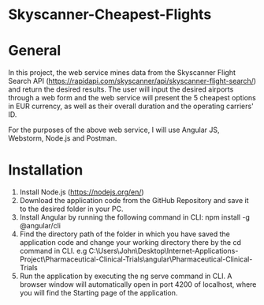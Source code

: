 # Skyscanner-Cheapest-Flights

# General
In this project, the web service mines data from the Skyscanner Flight Search API (https://rapidapi.com/skyscanner/api/skyscanner-flight-search/) and return the desired results. The user will input the desired airports through a web form and the web service will present the 5 cheapest options in EUR currency, as well as their overall duration and the operating carriers' ID.

For the purposes of the above web service, I will use Angular JS, Webstorm, Node.js and Postman.

# Installation
1) Install Node.js (https://nodejs.org/en/)
2) Download the application code from the GitHub Repository and save it to the desired folder in your PC.
3) Install Angular by running the following command in CLI: npm install -g @angular/cli
4) Find the directory path of the folder in which you have saved the application code and change your working directory there by the cd command in CLI.
   e.g C:\Users\John\Desktop\Internet-Applications-Project\Pharmaceutical-Clinical-Trials\angular\Pharmaceutical-Clinical-Trials
5) Run the application by executing the ng serve command in CLI. A browser window will automatically open in port 4200 of localhost, where you will find the Starting page of the application.


